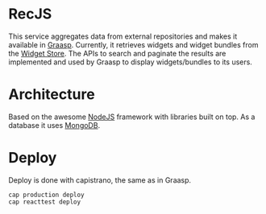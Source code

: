 RecJS
============

This service aggregates data from external repositories and makes it available
in [Graasp](http://graasp.epfl.ch). Currently, it retrieves widgets and
widget bundles from the [Widget Store](http://www.role-widgetstore.eu/).
The APIs to search and paginate the results are implemented and used by
Graasp to display widgets/bundles to its users.

Architecture
==============
Based on the awesome [NodeJS](http://nodejs.org) framework with
libraries built on top. As a database it uses [MongoDB](http://www.mongodb.org/).

Deploy
======
Deploy is done with capistrano, the same as in Graasp.

    cap production deploy
    cap reacttest deploy

